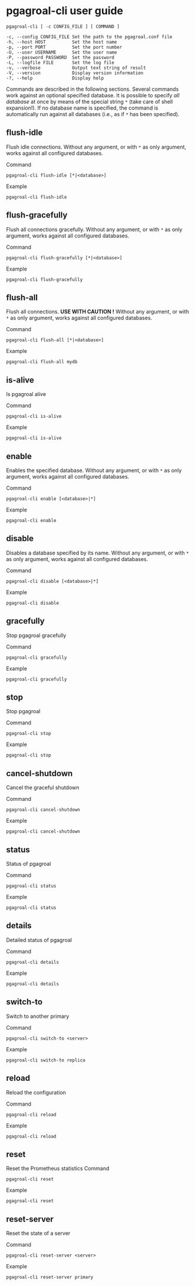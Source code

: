 # pgagroal-cli user guide

```
pgagroal-cli [ -c CONFIG_FILE ] [ COMMAND ]

-c, --config CONFIG_FILE Set the path to the pgagroal.conf file
-h, --host HOST          Set the host name
-p, --port PORT          Set the port number
-U, --user USERNAME      Set the user name
-P, --password PASSWORD  Set the password
-L, --logfile FILE       Set the log file
-v, --verbose            Output text string of result
-V, --version            Display version information
-?, --help               Display help
```

Commands are described in the following sections.
Several commands work against an optional specified database.
It is possible to specify *all database* at once by means of the special string `*` (take care of shell expansion!).
If no database name is specified, the command is automatically run against all databases (i.e., as if `*` has been specified).

## flush-idle
Flush idle connections.
Without any argument, or with `*` as only argument,
works against all configured databases.

Command

```
pgagroal-cli flush-idle [*|<database>]
```

Example

```
pgagroal-cli flush-idle
```

## flush-gracefully
Flush all connections gracefully.
Without any argument, or with `*` as only argument,
works against all configured databases.

Command

```
pgagroal-cli flush-gracefully [*|<database>]
```

Example

```
pgagroal-cli flush-gracefully
```

## flush-all
Flush all connections. **USE WITH CAUTION !**
Without any argument, or with `*` as only argument,
works against all configured databases.

Command

```
pgagroal-cli flush-all [*|<database>]
```

Example

```
pgagroal-cli flush-all mydb
```

## is-alive
Is pgagroal alive

Command

```
pgagroal-cli is-alive
```

Example

```
pgagroal-cli is-alive
```

## enable
Enables the specified database.
Without any argument, or with `*` as only argument,
works against all configured databases.

Command

```
pgagroal-cli enable [<database>|*]
```

Example

```
pgagroal-cli enable
```

## disable
Disables a database specified by its name.
Without any argument, or with `*` as only argument,
works against all configured databases.


Command

```
pgagroal-cli disable [<database>|*]
```

Example

```
pgagroal-cli disable
```

## gracefully
Stop pgagroal gracefully

Command

```
pgagroal-cli gracefully
```

Example

```
pgagroal-cli gracefully
```

## stop
Stop pgagroal

Command

```
pgagroal-cli stop
```

Example

```
pgagroal-cli stop
```

## cancel-shutdown
Cancel the graceful shutdown

Command

```
pgagroal-cli cancel-shutdown
```

Example

```
pgagroal-cli cancel-shutdown
```

## status
Status of pgagroal

Command

```
pgagroal-cli status
```

Example

```
pgagroal-cli status
```

## details
Detailed status of pgagroal

Command

```
pgagroal-cli details
```

Example

```
pgagroal-cli details
```

## switch-to
Switch to another primary

Command

```
pgagroal-cli switch-to <server>
```

Example

```
pgagroal-cli switch-to replica
```

## reload
Reload the configuration

Command

```
pgagroal-cli reload
```

Example

```
pgagroal-cli reload
```

## reset
Reset the Prometheus statistics
Command

```
pgagroal-cli reset
```

Example

```
pgagroal-cli reset
```

## reset-server
Reset the state of a server

Command

```
pgagroal-cli reset-server <server>
```

Example

```
pgagroal-cli reset-server primary
```
